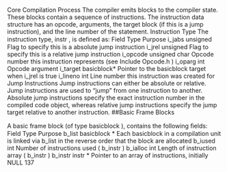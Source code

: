 Core Compilation Process The compiler emits  blocks  to the compiler state. These blocks contain a sequence of instructions. The instruction data structure has an opcode, arguments, the target block (if this is a jump instruction), and the line number of the statement. Instruction Type The instruction type,  instr , is deﬁned as: Field Type Purpose i_jabs unsigned Flag to specify this is a absolute jump instruction i_jrel unsigned Flag to specify this is a relative jump instruction i_opcode unsigned char Opcode number this instruction represents (see Include Opcode.h ) i_oparg int Opcode argument i_target basicblock* Pointer to the  basicblock  target when  i_jrel  is true i_lineno int Line number this instruction was created for Jump Instructions Jump instructions can either be absolute or relative. Jump instructions are used to “jump” from one instruction to another. Absolute jump instructions specify the exact instruction number in the compiled code object, whereas relative jump instructions specify the jump target relative to another instruction. 
##Basic Frame Blocks 

 A basic frame block (of type  basicblock ), contains the following ﬁelds: Field Type Purpose b_list basicblock * Each  basicblock  in a compilation unit is linked via  b_list  in the reverse order that the block are allocated b_iused int Number of instructions used ( b_instr ) b_ialloc int Length of instruction array ( b_instr ) b_instr instr * Pointer to an array of instructions, initially  NULL 137